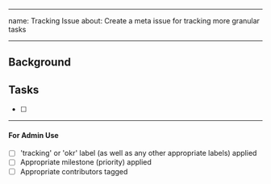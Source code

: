 ___
name: Tracking Issue
about: Create a meta issue for tracking more granular tasks
___

<!-- 
  _Note_: Tracking issues are meta-level issues meant to capture smaller units 
  of work that contribute to a larger initiative. As such, tracking issues should
  always be tagged with either the 'tracking' label or the 'okr' label. 
  
  The 'okr' label should be applied when the tracking issue maps directly with a quarterly
  OKR activity. Additionally, the OKR-labeled issue should also be linked to in the 
  Workflow Explorer. 

  Not all tracking issues will map with OKRs. Such issues should thus be tagged with 
  the 'tracking' label. 
-->

## Background

<!-- Short description of the motivation and relevant background for this effort -->

## Tasks

<!-- Add tasks/issues that contribute to this effort here -->

- [ ] 

____

#### For Admin Use

- [ ] 'tracking' or 'okr' label (as well as any other appropriate labels) applied
- [ ] Appropriate milestone (priority) applied
- [ ] Appropriate contributors tagged
